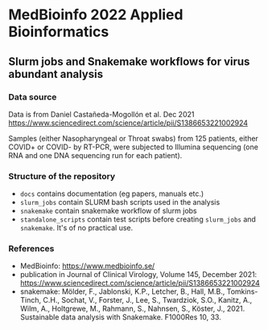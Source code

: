 # MedBioinfo 2022 Applied Bioinformatics
## Slurm jobs and Snakemake workflows for virus abundant analysis

### Data source

Data is from Daniel Castañeda-Mogollón et al. Dec 2021 https://www.sciencedirect.com/science/article/pii/S1386653221002924

Samples (either Nasopharyngeal or Throat swabs) from 125 patients, either COVID+ or COVID- by RT-PCR, were subjected to Illumina sequencing (one RNA and one DNA sequencing run for each patient).


### Structure of the repository

 - ```docs``` contains documentation (eg papers, manuals etc.)
 - ```slurm_jobs``` contain SLURM bash scripts used in the analysis
 - ```snakemake``` contain snakemake workflow of slurm jobs
 - ```standalone_scripts``` contain test scripts before creating ```slurm_jobs``` and ```snakemake```. It's of no practical use.

### References
 - MedBioinfo: https://www.medbioinfo.se/
 - publication in Journal of Clinical Virology, Volume 145, December 2021: https://www.sciencedirect.com/science/article/pii/S1386653221002924
 - snakemake: Mölder, F., Jablonski, K.P., Letcher, B., Hall, M.B., Tomkins-Tinch, C.H., Sochat, V., Forster, J., Lee, S., Twardziok, S.O., Kanitz, A., Wilm, A., Holtgrewe, M., Rahmann, S., Nahnsen, S., Köster, J., 2021. Sustainable data analysis with Snakemake. F1000Res 10, 33.
